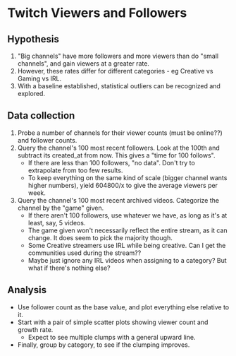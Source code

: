 Twitch Viewers and Followers
============================

Hypothesis
----------

1. "Big channels" have more followers and more viewers than do "small channels", and gain viewers at a greater rate.
2. However, these rates differ for different categories - eg Creative vs Gaming vs IRL.
3. With a baseline established, statistical outliers can be recognized and explored.

Data collection
---------------

1. Probe a number of channels for their viewer counts (must be online??) and follower counts.
2. Query the channel's 100 most recent followers. Look at the 100th and subtract its created_at from now. This gives a "time for 100 follows".
   - If there are less than 100 followers, "no data". Don't try to extrapolate from too few results.
   - To keep everything on the same kind of scale (bigger channel wants higher numbers), yield 604800/x to give the average viewers per week.
3. Query the channel's 100 most recent archived videos. Categorize the channel by the "game" given.
   - If there aren't 100 followers, use whatever we have, as long as it's at least, say, 5 videos.
   - The game given won't necessarily reflect the entire stream, as it can change. It does seem to pick the majority though.
   - Some Creative streamers use IRL while being creative. Can I get the communities used during the stream??
   - Maybe just ignore any IRL videos when assigning to a category? But what if there's nothing else?

Analysis
--------

* Use follower count as the base value, and plot everything else relative to it.
* Start with a pair of simple scatter plots showing viewer count and growth rate.
  - Expect to see multiple clumps with a general upward line.
* Finally, group by category, to see if the clumping improves.
